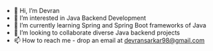 - 👋 Hi, I’m Devran 
- 👀 I’m interested in Java Backend Development
- 🌱 I’m currently learning Spring and Spring Boot frameworks of Java 
- 💞️ I’m looking to collaborate diverse Java backend projects
- 📫 How to reach me - drop an email at devransarkar98@gmail.com

<!---
devran1311/devran1311 is a ✨ special ✨ repository because its `README.md` (this file) appears on your GitHub profile.
You can click the Preview link to take a look at your changes.
--->
